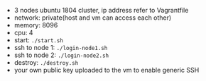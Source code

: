 - 3 nodes ubuntu 1804 cluster, ip address refer to Vagrantfile
- network: private(host and vm can access each other)
- memory: 8096
- cpu: 4
- start: `./start.sh`
- ssh to node 1:  `./login-node1.sh`
- ssh to node 2:  `./login-node2.sh`
- destroy: `./destroy.sh`
- your own public key uploaded to the vm to enable generic SSH